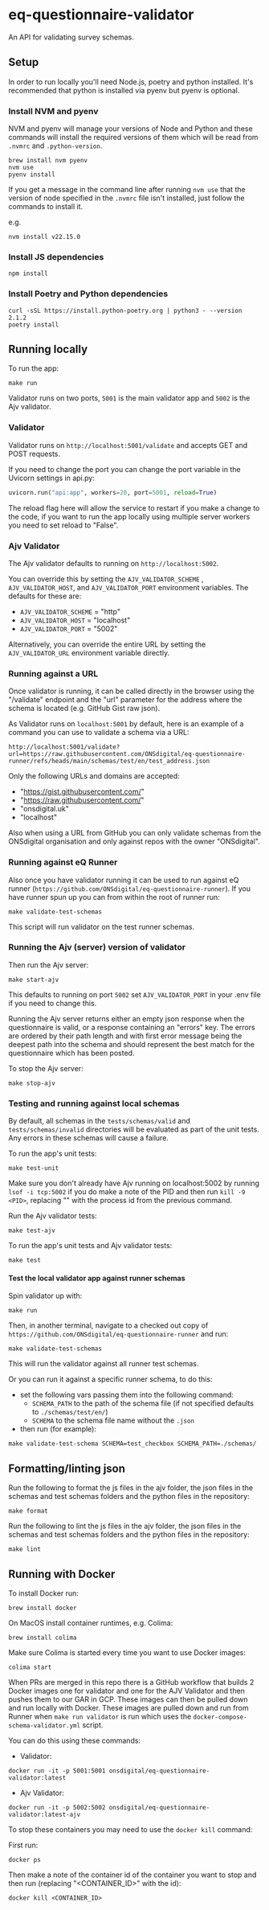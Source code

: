 # eq-questionnaire-validator

An API for validating survey schemas.

## Setup

In order to run locally you'll need Node.js, poetry and python installed. It's recommended that python is installed via pyenv but pyenv is optional.

### Install NVM and pyenv

NVM and pyenv will manage your versions of Node and Python and these commands will install the required versions of them which will be read from `.nvmrc` and `.python-version`.

``` shell
brew install nvm pyenv
nvm use
pyenv install
```

If you get a message in the command line after running `nvm use` that the version of node specified in the `.nvmrc` file isn't installed, just follow the commands to install it.

e.g.
``` shell
nvm install v22.15.0
```

### Install JS dependencies

``` shell
npm install
```

### Install Poetry and Python dependencies

``` shell
curl -sSL https://install.python-poetry.org | python3 - --version 2.1.2
poetry install
```

## Running locally

To run the app:
``` shell
make run
```

Validator runs on two ports, `5001` is the main validator app and `5002` is the Ajv validator.

### Validator

Validator runs on `http://localhost:5001/validate` and accepts GET and POST requests.

If you need to change the port you can change the port variable in the Uvicorn settings in api.py:
``` python
uvicorn.run("api:app", workers=20, port=5001, reload=True)
```
The reload flag here will allow the service to restart if you make a change to the code, if you want to run the app locally using multiple server workers you need to set reload to "False".

### Ajv Validator

The Ajv validator defaults to running on `http://localhost:5002`.

You can override this by setting the `AJV_VALIDATOR_SCHEME` , `AJV_VALIDATOR_HOST`, and `AJV_VALIDATOR_PORT` environment variables.
The defaults for these are:
- `AJV_VALIDATOR_SCHEME` = "http"
- `AJV_VALIDATOR_HOST` = "localhost"
- `AJV_VALIDATOR_PORT` = "5002"

Alternatively, you can override the entire URL by setting the `AJV_VALIDATOR_URL` environment variable directly.

### Running against a URL

Once validator is running, it can be called directly in the browser using the "/validate" endpoint and the "url" parameter for the address where the schema is located (e.g. GitHub Gist raw json).

As Validator runs on `localhost:5001` by default, here is an example of a command you can use to validate a schema via a URL:
``` shell
http://localhost:5001/validate?url=https://raw.githubusercontent.com/ONSdigital/eq-questionnaire-runner/refs/heads/main/schemas/test/en/test_address.json
```

Only the following URLs and domains are accepted:
- "https://gist.githubusercontent.com/"
- "https://raw.githubusercontent.com/"
- "onsdigital.uk"
- "localhost"

Also when using a URL from GitHub you can only validate schemas from the ONSdigital organisation and only against repos with the owner "ONSdigital".

### Running against eQ Runner

Also once you have validator running it can be used to run against eQ runner (`https://github.com/ONSdigital/eq-questionnaire-runner`).
If you have runner spun up you can from within the root of runner run:
``` shell
make validate-test-schemas
```
This script will run validator on the test runner schemas.

### Running the Ajv (server) version of validator

Then run the Ajv server:
``` shell
make start-ajv
```

This defaults to running on port `5002` set `AJV_VALIDATOR_PORT` in your .env file if you need to change this.

Running the Ajv server returns either an empty json response when the questionnaire is valid, or a response containing an "errors" key. The errors are ordered by their path length and with first error message being the deepest path into the schema and should represent the best match for the questionnaire which has been posted.

To stop the Ajv server:
``` shell
make stop-ajv
```

### Testing and running against local schemas

By default, all schemas in the `tests/schemas/valid` and `tests/schemas/invalid` directories will be evaluated as part of the unit tests. Any errors in these schemas will cause a failure.

To run the app's unit tests:
``` shell
make test-unit
```

Make sure you don't already have Ajv running on localhost:5002 by running `lsof -i tcp:5002` if you do make a note of the PID and then run `kill -9 <PID>`, replacing "<PID>" with the process id from the previous command.

Run the Ajv validator tests:
``` shell
make test-ajv
```

To run the app's unit tests and Ajv validator tests:
``` shell
make test
```

#### Test the local validator app against runner schemas

Spin validator up with:
``` shell
make run
```

Then, in another terminal, navigate to a checked out copy of `https://github.com/ONSdigital/eq-questionnaire-runner` and run:
``` shell
make validate-test-schemas
```
This will run the validator against all runner test schemas.

Or you can run it against a specific runner schema, to do this:
- set the following vars passing them into the following command:
    - `SCHEMA_PATH` to the path of the schema file (if not specified defaults to `./schemas/test/en/`)
    - `SCHEMA` to the schema file name without the `.json`
- then run (for example):
``` shell
make validate-test-schema SCHEMA=test_checkbox SCHEMA_PATH=./schemas/
```

## Formatting/linting json

Run the following to format the js files in the ajv folder, the json files in the schemas and test schemas folders and the python files in the repository:

``` shell
make format
```

Run the following to lint the js files in the ajv folder, the json files in the schemas and test schemas folders and the python files in the repository:

``` shell
make lint
```

## Running with Docker

To install Docker run:

``` shell
brew install docker
```

On MacOS install container runtimes, e.g. Colima:

``` shell
brew install colima
```

Make sure Colima is started every time you want to use Docker images:

``` shell
colima start
```

When PRs are merged in this repo there is a GitHub workflow that builds 2 Docker images one for validator and one for the AJV Validator and then pushes them to our GAR in GCP. These images can then be pulled down and run locally with Docker. These images are pulled down and run from Runner when `make run validator` is run which uses the `docker-compose-schema-validator.yml` script.

You can do this using these commands:

- Validator:

``` shell
docker run -it -p 5001:5001 onsdigital/eq-questionnaire-validator:latest
```

-  Ajv Validator:

``` shell
docker run -it -p 5002:5002 onsdigital/eq-questionnaire-validator:latest-ajv
```

To stop these containers you may need to use the `docker kill` command:

First run:

``` shell
docker ps
```

Then make a note of the container id of the container you want to stop and then run (replacing "<CONTAINER_ID>" with the id):

``` shell
docker kill <CONTAINER_ID>
```